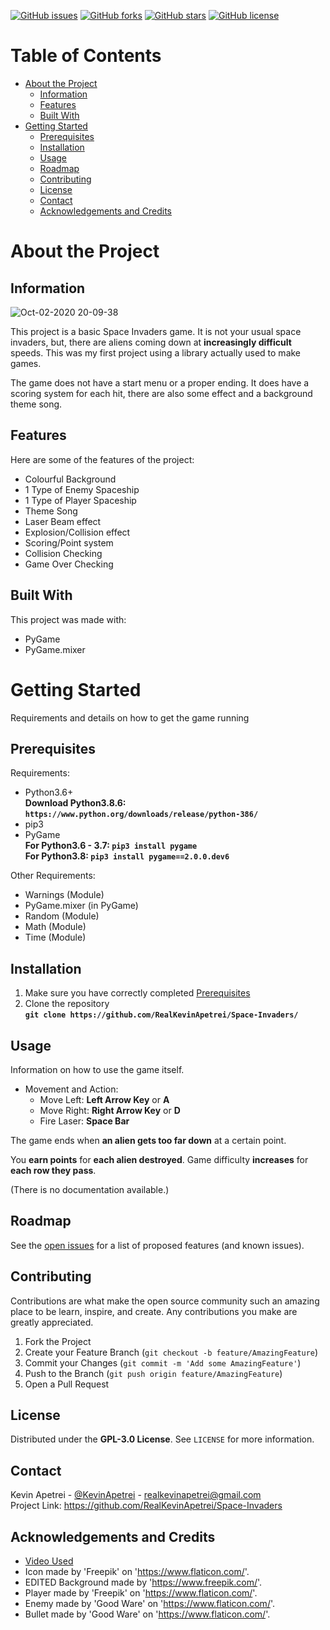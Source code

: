[![GitHub issues](https://img.shields.io/github/issues/RealKevinApetrei/Space-Invaders)](https://github.com/RealKevinApetrei/Space-Invaders/issues) 
[![GitHub forks](https://img.shields.io/github/forks/RealKevinApetrei/Space-Invaders)](https://github.com/RealKevinApetrei/Space-Invaders/network)
[![GitHub stars](https://img.shields.io/github/stars/RealKevinApetrei/Space-Invaders)](https://github.com/RealKevinApetrei/Space-Invaders/stargazers)
[![GitHub license](https://img.shields.io/github/license/RealKevinApetrei/Space-Invaders)](https://github.com/RealKevinApetrei/Space-Invaders/blob/master/LICENSE)

# Table of Contents
- [About the Project](#about-the-project)
  - [Information](##information)
  - [Features](##features)
  - [Built With](##built-with)
- [Getting Started](#getting-started)
  - [Prerequisites](##prerequisites)
  - [Installation](##installation)
  - [Usage](##usage)
  - [Roadmap](##roadmap)
  - [Contributing](##contributing)
  - [License](##license)
  - [Contact](##contact)
  - [Acknowledgements and Credits](##acknowledgements-and-credits)

# About the Project
## Information
![Oct-02-2020 20-09-38](https://user-images.githubusercontent.com/65184258/94960718-3f414580-04eb-11eb-9109-e5c3d94e9a0d.gif)

This project is a basic Space Invaders game. It is not your usual space invaders, but, there are aliens coming down at **increasingly difficult** speeds. This was my first project using a library actually used to make games.

The game does not have a start menu or a proper ending. It does have a scoring system for each hit, there are also some effect and a background theme song.

## Features
Here are some of the features of the project:

- Colourful Background
- 1 Type of Enemy Spaceship
- 1 Type of Player Spaceship
- Theme Song
- Laser Beam effect
- Explosion/Collision effect
- Scoring/Point system
- Collision Checking
- Game Over Checking

## Built With
This project was made with:

- PyGame
- PyGame.mixer

# Getting Started
Requirements and details on how to get the game running

## Prerequisites
Requirements:

- Python3.6+\
  **Download Python3.8.6: `https://www.python.org/downloads/release/python-386/`**
- pip3
- PyGame\
  **For Python3.6 - 3.7: `pip3 install pygame`**\
  **For Python3.8: `pip3 install pygame==2.0.0.dev6`**
  
Other Requirements:

- Warnings (Module)
- PyGame.mixer (in PyGame)
- Random (Module)
- Math (Module)
- Time (Module)

## Installation
1. Make sure you have correctly completed [Prerequisites](##prerequisites)
2. Clone the repository\
   **`git clone https://github.com/RealKevinApetrei/Space-Invaders/`**

## Usage
Information on how to use the game itself.

- Movement and Action:
  - Move Left: **Left Arrow Key** or **A**
  - Move Right: **Right Arrow Key** or **D**
  - Fire Laser: **Space Bar**

The game ends when **an alien gets too far down** at a certain point.

You **earn points** for **each alien destroyed**.
Game difficulty **increases** for **each row they pass**.

(There is no documentation available.)

## Roadmap

See the [open issues](https://github.com/RealKevinApetrei/Space-Invaders/issues) for a list of proposed features (and known issues).

## Contributing

Contributions are what make the open source community such an amazing place to be learn, inspire, and create. Any contributions you make are greatly appreciated.

1. Fork the Project
2. Create your Feature Branch (`git checkout -b feature/AmazingFeature`)
3. Commit your Changes (`git commit -m 'Add some AmazingFeature'`)
4. Push to the Branch (`git push origin feature/AmazingFeature`)
5. Open a Pull Request

## License

Distributed under the **GPL-3.0 License**. See `LICENSE` for more information.

## Contact

Kevin Apetrei - [@KevinApetrei](https://twitter.com/KevinApetrei) - realkevinapetrei@gmail.com\
Project Link: https://github.com/RealKevinApetrei/Space-Invaders

## Acknowledgements and Credits
- [Video Used](https://www.youtube.com/watch?v=FfWpgLFMI7w)
- Icon made by 'Freepik' on 'https://www.flaticon.com/'.
- EDITED Background made by 'https://www.freepik.com/'.
- Player made by 'Freepik' on 'https://www.flaticon.com/'.
- Enemy made by 'Good Ware' on 'https://www.flaticon.com/'.
- Bullet made by 'Good Ware' on 'https://www.flaticon.com/'.

  
